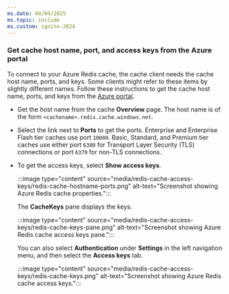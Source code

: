```yaml
---
ms.date: 04/04/2025
ms.topic: include
ms.custom: ignite-2024
---
```


### Get cache host name, port, and access keys from the Azure portal

To connect to your Azure Redis cache, the cache client needs the cache host name, ports, and keys. Some clients might refer to these items by slightly different names. Follow these instructions to get the cache host name, ports, and keys from the [Azure portal](https://portal.azure.com).

- Get the host name from the cache **Overview** page. The host name is of the form `<cachename>.redis.cache.windows.net`.

- Select the link next to **Ports** to get the ports. Enterprise and Enterprise Flash tier caches use port `10000`. Basic, Standard, and Premium tier caches use either port `6380` for Transport Layer Security (TLS) connections or port `6379` for non-TLS connections.

- To get the access keys, select **Show access keys**.

  :::image type="content" source="media/redis-cache-access-keys/redis-cache-hostname-ports.png" alt-text="Screenshot showing Azure Redis cache properties.":::

  The **CacheKeys** pane displays the keys.
 
  :::image type="content" source="media/redis-cache-access-keys/redis-cache-keys-pane.png" alt-text="Screenshot showing Azure Redis cache access keys pane.":::

  You can also select **Authentication** under **Settings** in the left navigation menu, and then select the **Access keys** tab.

  :::image type="content" source="media/redis-cache-access-keys/redis-cache-keys.png" alt-text="Screenshot showing Azure Redis cache access keys.":::
